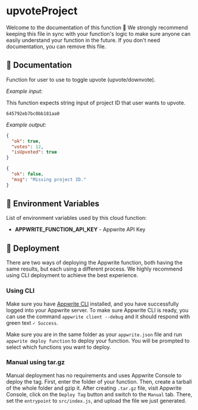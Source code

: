 # upvoteProject

Welcome to the documentation of this function 👋 We strongly recommend keeping this file in sync with your function's logic to make sure anyone can easily understand your function in the future. If you don't need documentation, you can remove this file.

## 🤖 Documentation

Function for user to use to toggle upvote (upvote/downvote).

<!-- Update with your description, for example 'Create Stripe payment and return payment URL' -->

_Example input:_

This function expects string input of project ID that user wants to upvote.

```
645792eb7bc0bb181aa0
```

<!-- If input is expected, add example -->

_Example output:_

<!-- Update with your expected output -->

```json
{
  "ok": true,
  "votes": 12,
  "isUpvoted": true
}
```

```json
{
  "ok": false,
  "msg": "Missing project ID."
}
```

## 📝 Environment Variables

List of environment variables used by this cloud function:

- **APPWRITE_FUNCTION_API_KEY** - Appwrite API Key
<!-- Add your custom environment variables -->

## 🚀 Deployment

There are two ways of deploying the Appwrite function, both having the same results, but each using a different process. We highly recommend using CLI deployment to achieve the best experience.

### Using CLI

Make sure you have [Appwrite CLI](https://appwrite.io/docs/command-line#installation) installed, and you have successfully logged into your Appwrite server. To make sure Appwrite CLI is ready, you can use the command `appwrite client --debug` and it should respond with green text `✓ Success`.

Make sure you are in the same folder as your `appwrite.json` file and run `appwrite deploy function` to deploy your function. You will be prompted to select which functions you want to deploy.

### Manual using tar.gz

Manual deployment has no requirements and uses Appwrite Console to deploy the tag. First, enter the folder of your function. Then, create a tarball of the whole folder and gzip it. After creating `.tar.gz` file, visit Appwrite Console, click on the `Deploy Tag` button and switch to the `Manual` tab. There, set the `entrypoint` to `src/index.js`, and upload the file we just generated.
